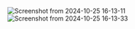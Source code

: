 ![Screenshot from 2024-10-25 16-13-11](https://github.com/user-attachments/assets/1839602a-249d-4d75-8f81-21c79d8e0108)
![Screenshot from 2024-10-25 16-13-33](https://github.com/user-attachments/assets/cd175d45-72fb-41c7-aa33-91477dc5731c)
